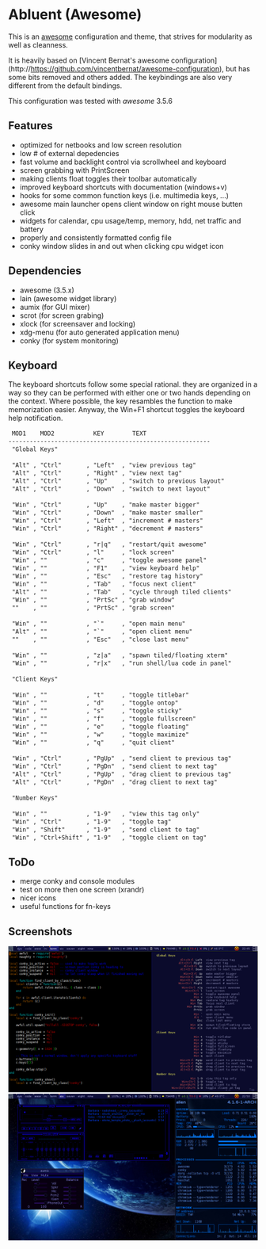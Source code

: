 # Abluent (Awesome)

This is an [awesome](http://awesome.naquadah.org) configuration
and theme, that strives for modularity as well as cleanness.

It is heavily based on [Vincent Bernat's awesome configuration]
(http://https://github.com/vincentbernat/awesome-configuration),
but has some bits removed and others added. The keybindings
are also very different from the default bindings.

This configuration was tested with _awesome_ 3.5.6

Features
--------

* optimized for netbooks and low screen resolution
* low # of external depedencies
* fast volume and backlight control via scrollwheel and keyboard
* screen grabbing with PrintScreen 
* making clients float toggles their toolbar automatically
* improved keyboard shortcuts with documentation (windows+v)
* hooks for some common function keys (i.e. multimedia keys, ...)
* awesome main launcher opens client window on right mouse butten click
* widgets for calendar, cpu usage/temp, memory, hdd, net traffic and battery
* properly and consistently formatted config file
* conky window slides in and out when clicking cpu widget icon

Dependencies
------------

* awesome (3.5.x)
* lain (awesome widget library)
* aumix (for GUI mixer)
* scrot (for screen grabing)
* xlock (for screensaver and locking)
* xdg-menu (for auto generated application menu)
* conky (for system monitoring)

Keyboard
--------

The keyboard shortcuts follow some special rational. they are
organized in a way so they can be performed with either one or
two hands depending on the context. Where possible, the key
resambles the function to make memorization easier. Anyway, the
Win+F1 shortcut toggles the keyboard help notification.

```
 MOD1    MOD2           KEY        TEXT
---------------------------------------------------------
 "Global Keys"

 "Alt" , "Ctrl"       , "Left"  , "view previous tag"
 "Alt" , "Ctrl"       , "Right" , "view next tag"
 "Alt" , "Ctrl"       , "Up"    , "switch to previous layout"
 "Alt" , "Ctrl"       , "Down"  , "switch to next layout"

 "Win" , "Ctrl"       , "Up"    , "make master bigger"
 "Win" , "Ctrl"       , "Down"  , "make master smaller"
 "Win" , "Ctrl"       , "Left"  , "increment # masters"
 "Win" , "Ctrl"       , "Right" , "decrement # masters"

 "Win" , "Ctrl"       , "r|q"   , "restart/quit awesome"
 "Win" , "Ctrl"       , "l"     , "lock screen"
 "Win" , ""           , "c"     , "toggle awesome panel"
 "Win" , ""           , "F1"    , "view keyboard help"
 "Win" , ""           , "Esc"   , "restore tag history"
 "Win" , ""           , "Tab"   , "focus next client"
 "Alt" , ""           , "Tab"   , "cycle through tiled clients"
 "Win" , ""           , "PrtSc" , "grab window"
 ""    , ""           , "PrtSc" , "grab screen"

 "Win" , ""           , "`"     , "open main menu"
 "Alt" , ""           , "`"     , "open client menu"
 ""    , ""           , "Esc"   , "close last menu"

 "Win" , ""           , "z|a"   , "spawn tiled/floating xterm"
 "Win" , ""           , "r|x"   , "run shell/lua code in panel"

 "Client Keys"

 "Win" , ""           , "t"     , "toggle titlebar"
 "Win" , ""           , "d"     , "toggle ontop"
 "Win" , ""           , "s"     , "toggle sticky"
 "Win" , ""           , "f"     , "toggle fullscreen"
 "Win" , ""           , "e"     , "toggle floating"
 "Win" , ""           , "w"     , "toggle maximize"
 "Win" , ""           , "q"     , "quit client"

 "Win" , "Ctrl"       , "PgUp"  , "send client to previous tag"
 "Win" , "Ctrl"       , "PgDn"  , "send client to next tag"
 "Alt" , "Ctrl"       , "PgUp"  , "drag client to previous tag"
 "Alt" , "Ctrl"       , "PgDn"  , "drag client to next tag"

 "Number Keys"

 "Win" , ""           , "1-9"   , "view this tag only"
 "Win" , "Ctrl"       , "1-9"   , "toggle tag"
 "Win" , "Shift"      , "1-9"   , "send client to tag"
 "Win" , "Ctrl+Shift" , "1-9"   , "toggle client on tag"
```

ToDo
----
* merge conky and console modules
* test on more then one screen (xrandr)
* nicer icons
* useful functions for fn-keys

Screenshots
-----------
![Screenshot 1](./doc/screenshot_1.png?raw=true "Screenshot 1: xterm + keyboard help")
![Screenshot 2](./doc/screenshot_2.jpg?raw=true "Screenshot 2: audacious + conky")
